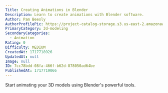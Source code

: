 ```yaml
---
Title: Creating Animations in Blender
Description: Learn to create animations with Blender software.
Author: Pam Beesly
AuthorProfilePic: https://project-catalog-storage.s3.us-east-2.amazonaws.com/images/pfp.png
PrimaryCategory: 3d-modeling
SecondaryCategories:
  - Animation
Rating: 0
Difficulty: MEDIUM
CreatedAt: 1717718926
UpdatedAt: null
Image: null
ID: 7cc78bdd-08fa-466f-b62d-878050ad64be
PublishedAt: 1717719066
---
```


Start animating your 3D models using Blender's powerful tools.
